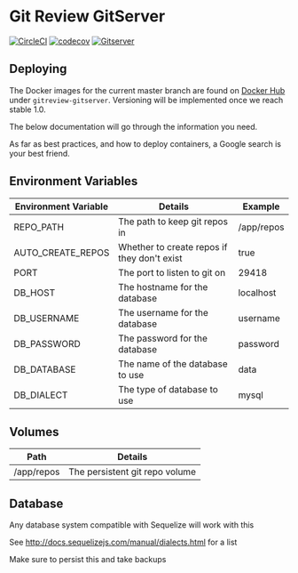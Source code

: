 # Git Review GitServer

[![CircleCI](https://circleci.com/gh/USA-RedDragon/GitReview-gitserver/tree/master.svg?style=svg)](https://circleci.com/gh/USA-RedDragon/GitReview-gitserver/tree/master) [![codecov](https://codecov.io/gh/USA-RedDragon/GitReview-gitserver/branch/master/graph/badge.svg)](https://codecov.io/gh/USA-RedDragon/GitReview-gitserver) [![Gitserver](https://images.microbadger.com/badges/image/jamcswain/gitreview-gitserver.svg)](https://microbadger.com/images/jamcswain/gitreview-gitserver "Get your own image badge on microbadger.com")

## Deploying

The Docker images for the current master branch are found on [Docker Hub](https://hub.docker.com/u/jamcswain) under `gitreview-gitserver`. Versioning will be implemented once we reach stable 1.0.

The below documentation will go through the information you need.

As far as best practices, and how to deploy containers, a Google search is your best friend.

## Environment Variables

| Environment Variable |                   Details                   |  Example   |
| -------------------- | ------------------------------------------- | ---------- |
| REPO_PATH            | The path to keep git repos in               | /app/repos |
| AUTO_CREATE_REPOS    | Whether to create repos if they don't exist | true       |
| PORT                 | The port to listen to git on                | 29418      |
| DB_HOST              | The hostname for the database               | localhost  |
| DB_USERNAME          | The username for the database               | username   |
| DB_PASSWORD          | The password for the database               | password   |
| DB_DATABASE          | The name of the database to use             | data       |
| DB_DIALECT           | The type of database to use                 | mysql      |

## Volumes

|    Path    |            Details             |
| ---------- | ------------------------------ |
| /app/repos | The persistent git repo volume |

## Database

Any database system compatible with Sequelize will work with this

See <http://docs.sequelizejs.com/manual/dialects.html> for a list

Make sure to persist this and take backups
